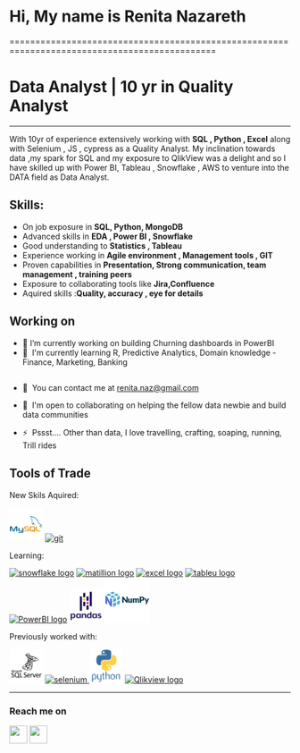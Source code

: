 # Hi, My name is Renita Nazareth
============================================================================================== 

# Data Analyst | 10 yr in Quality Analyst 
---------------------------------------

With 10yr of experience extensively working with **SQL , Python , Excel** along with Selenium , JS , cypress as a Quality Analyst. My inclination towards data ,my spark for SQL and my exposure to QlikView was a delight and so I have skilled up with  Power BI, Tableau , Snowflake , AWS to venture into the DATA field as Data Analyst. 

## Skills: 
- On job exposure in **SQL, Python, MongoDB**
- Advanced skills in **EDA , Power BI , Snowflake**
- Good understanding to **Statistics , Tableau**
- Experience working in **Agile environment , Management tools , GIT**
- Proven capabilities in **Presentation, Strong communication, team management , training peers**
- Exposure to collaborating tools like **Jira,Confluence**
- Aquired skills :**Quality, accuracy , eye for details**

## Working on
* 🔭 I’m currently working on building Churning dashboards in PowerBI
* 🧠  I'm currently learning R, Predictive Analytics, Domain knowledge - Finance, Marketing, Banking

## 
* 💬  You can contact me at [renita.naz@gmail.com](mailto:renita.naz@gmail.com)
* 🤝  I'm open to collaborating on helping the fellow data newbie and build data communities
  
* ⚡  Pssst.... Other than data, I love travelling, crafting, soaping, running, Trill rides
##

## Tools of Trade
New Skils Aquired:
<p align="left">

<a href="https://www.mysql.com/" target="_blank" rel="noreferrer">
  <img src="https://github.com/devicons/devicon/blob/master/icons/mysql/mysql-original-wordmark.svg" alt="Msql logo" width="60" height="60" /></a>

  <a href="https://git-scm.com/" target="_blank" rel="noreferrer"> 
<img src="https://www.vectorlogo.zone/logos/git-scm/git-scm-icon.svg" alt="git" width="40" height="40"/> </a>


</p>  

Learning:
<p align="left">
<a href="https://www.snowflake.com/en/" target="_blank" rel="noreferrer">
  <img src="https://www.logo.wine/a/logo/Snowflake_Inc./Snowflake_Inc.-Logo.wine.svg" alt="snowflake logo" width="100" height="100" /></a>

  <a href="https://www.matillion.com/" target="_blank" rel="noreferrer">
  <img src="https://trust.matillion.com/api/share/b8268d1d-d007-400a-930b-47060047fec2/logo.png" alt="matillion logo" width="80" height="60" /></a>

  
<a href="https://www.microsoft.com/en-in/microsoft-365/excel" target="_blank" rel="noreferrer"> 
<img src="https://icons-for-free.com/iconfiles/png/512/microsoft+excel-1331135715061110002.png" alt="excel logo"width="60" height="60" /></a>

<a href="https://www.tableau.com/" target="_blank" rel="noreferrer">
<img src="https://d15shllkswkct0.cloudfront.net/wp-content/blogs.dir/1/files/2013/05/tableau-logo-USE-THIS-ONE.png" alt="tableu logo"width="120" height="50" /></a>


<a href="https://powerbi.microsoft.com/en-in/" target="_blank" rel="noreferrer">
<img src="https://logohistory.net/wp-content/uploads/2023/05/Power-BI-Symbol.png" alt="PowerBI logo" width="100" height="60" /></a>

<a href="https://pandas.pydata.org/" target="_blank" rel="noreferrer">
<img src="https://github.com/devicons/devicon/blob/master/icons/pandas/pandas-original-wordmark.svg" alt="Pandas logo"width="60" height="60" /></a>

<a href="https://numpy.org/" target="_blank" rel="noreferrer">
<img src="https://github.com/devicons/devicon/blob/master/icons/numpy/numpy-original-wordmark.svg" alt="Numpy logo"width="80" height="80" /></a>
</p>

Previously worked with:
  <p align="left">
    
<a href="https://www.microsoft.com/en-in/sql-server/sql-server-2019" target="_blank" rel="noreferrer">
<img src="https://github.com/devicons/devicon/blob/master/icons/microsoftsqlserver/microsoftsqlserver-plain-wordmark.svg" alt="MS SQL logo"width="60" height="60" /></a>
    
<a href="https://www.selenium.dev" target="_blank" rel="noreferrer"> 
<img src="https://raw.githubusercontent.com/detain/svg-logos/780f25886640cef088af994181646db2f6b1a3f8/svg/selenium-logo.svg" alt="selenium" width="40" height="40"/> </a>

<a href="https://www.python.org/" target="_blank" rel="noreferrer">
  <img src="https://github.com/devicons/devicon/blob/master/icons/python/python-original-wordmark.svg" alt="Python logo" width="60" height="60" /></a>
  
<a href="https://www.qlik.com/us/products/qlikview" target="_blank" rel="noreferrer">
<img src="https://upload.wikimedia.org/wikipedia/commons/3/32/Qlik_Logo.svg" alt="Qlikview logo"width="80" height="60" />
</a>

</p>

-------------------------------------------  
### Reach me on

<p align="left"> <a href="https://www.github.com/renitanaz" target="_blank" rel="noreferrer"><img src="https://raw.githubusercontent.com/danielcranney/readme-generator/main/public/icons/socials/github.svg" width="32" height="32" /></a> <a href="https://www.linkedin.com/in/renita-nazareth-16aba590/" target="_blank" rel="noreferrer"><img src="https://raw.githubusercontent.com/danielcranney/readme-generator/main/public/icons/socials/linkedin.svg" width="32" height="32" /></a></p>


